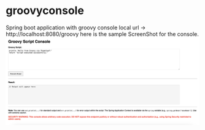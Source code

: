 # groovyconsole
Spring boot application with groovy console
local url -> http://localhost:8080/groovy
here is the sample ScreenShot for the console.
![Image Alt](https://github.com/Avinash6643/groovyconsole/blob/3af7d39d04069e8c9e70f3ac2a2f9bc43ac35ebb/groovy%20console%20.png)
